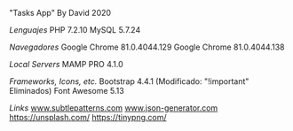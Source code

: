 "Tasks App" By David 2020

*Lenguajes*
PHP 7.2.10
MySQL 5.7.24

*Navegadores*
Google Chrome 81.0.4044.129
Google Chrome 81.0.4044.138

*Local Servers*
MAMP PRO 4.1.0

*Frameworks, Icons, etc.*
Bootstrap 4.4.1 (Modificado: "!important" Eliminados)
Font Awesome 5.13

*Links*
www.subtlepatterns.com
www.json-generator.com
https://unsplash.com/
https://tinypng.com/
